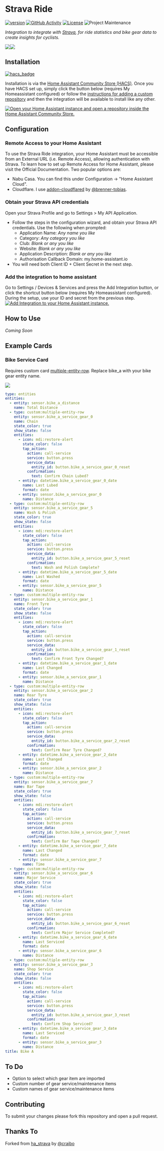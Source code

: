 # Strava Ride

[![version](https://img.shields.io/github/manifest-json/v/tonymyatt/strava_ride?filename=custom_components%2Fstrava_ride%2Fmanifest.json&label=latest&color=slateblue)](https://github.com/tonymyatt/strava_ride/releases/latest)
[![GitHub Activity][commits-shield]][commits]
[![License][license-shield]](LICENSE)
![Project Maintenance][maintenance-shield]

_Integration to integrate with [Strava][strava_ride], for ride statistics and bike gear data to create insights for cyclists._

<img src="https://raw.githubusercontent.com/tonymyatt/strava_ride/main/image/statistics-sensors.PNG"><img src="https://raw.githubusercontent.com/tonymyatt/strava_ride/main/image/gear-sensors.PNG">

## Installation

[![hacs_badge](https://img.shields.io/badge/HACS-Custom-orange.svg)](https://github.com/hacs/integration)

Installation is via the [Home Assistant Community Store (HACS)](https://hacs.xyz/). Once you have HACS set up, simply click the button below (requires My Homeassistant configured) or follow the [instructions for adding a custom
repository](https://hacs.xyz/docs/faq/custom_repositories) and then the integration will be available to install like any other.

[![Open your Home Assistant instance and open a repository inside the Home Assistant Community Store.](https://my.home-assistant.io/badges/hacs_repository.svg)](https://my.home-assistant.io/redirect/hacs_repository/?owner=tonymyatt&repository=strava_ride&category=integration)

## Configuration

### Remote Access to your Home Assistant
To use the Strava Ride integration, your Home Assistant must be accessible from an External URL (i.e. Remote Access), allowing authentication with Strava. To learn how to set up Remote Access for Home Assistant, please visit the Official Documentation. Two popular options are: 
- Nabu Casa. You can find this under Configuration -> "Home Assistant Cloud".
- Cloudflare. I use [addon-cloudflared](https://github.com/brenner-tobias/addon-cloudflared) by [@brenner-tobias](https://github.com/brenner-tobias).

### Obtain your Strava API credentials
Open your Strava Profile and go to Settings > My API Application.
- Follow the steps in the configuration wizard, and obtain your Strava API credentials. Use the following when prompted:
  - Application Name: *Any name you like*
  - Category: *Any category you like*
  - Club: *Blank or any you like*
  - Website: *Blank or any you like*
  - Application Description: *Blank or any you like*
  - Authorisation Callback Domain: my.home-assistant.io
- You will need both Client ID + Client Secret in the next step.

### Add the integration to home assistant
Go to Settings / Devices & Services and press the Add Integration button, or click the shortcut button below (requires My Homeassistant configured).
During the setup, use your ID and secret from the previous step.
[![Add Integration to your Home Assistant
instance.](https://my.home-assistant.io/badges/config_flow_start.svg)](https://my.home-assistant.io/redirect/config_flow_start/?domain=strava_ride)

## How to Use

*Coming Soon*

## Example Cards

### Bike Service Card
Requires custom card [multiple-entity-row](https://github.com/benct/lovelace-multiple-entity-row). Replace bike_a with your bike gear entity name.

<img src="https://raw.githubusercontent.com/tonymyatt/strava_ride/main/image/gear-bike-example.PNG">

```yaml
type: entities
entities:
  - entity: sensor.bike_a_distance
    name: Total Distance
  - type: custom:multiple-entity-row
    entity: sensor.bike_a_service_gear_0
    name: Chain
    state_color: true
    show_state: false
    entities:
      - icon: mdi:restore-alert
        state_color: false
        tap_action:
          action: call-service
          service: button.press
          service_data:
            entity_id: button.bike_a_service_gear_0_reset
          confirmation:
            text: Confirm Chain Lubed?
      - entity: datetime.bike_a_service_gear_0_date
        name: Last Lubed
        format: date
      - entity: sensor.bike_a_service_gear_0
        name: Distance
  - type: custom:multiple-entity-row
    entity: sensor.bike_a_service_gear_5
    name: Wash & Polish
    state_color: true
    show_state: false
    entities:
      - icon: mdi:restore-alert
        state_color: false
        tap_action:
          action: call-service
          service: button.press
          service_data:
            entity_id: button.bike_a_service_gear_5_reset
          confirmation:
            text: Wash and Polish Complete?
      - entity: datetime.bike_a_service_gear_5_date
        name: Last Washed
        format: date
      - entity: sensor.bike_a_service_gear_5
        name: Distance
  - type: custom:multiple-entity-row
    entity: sensor.bike_a_service_gear_1
    name: Front Tyre
    state_color: true
    show_state: false
    entities:
      - icon: mdi:restore-alert
        state_color: false
        tap_action:
          action: call-service
          service: button.press
          service_data:
            entity_id: button.bike_a_service_gear_1_reset
          confirmation:
            text: Confirm Front Tyre Changed?
      - entity: datetime.bike_a_service_gear_1_date
        name: Last Changed
        format: date
      - entity: sensor.bike_a_service_gear_1
        name: Distance
  - type: custom:multiple-entity-row
    entity: sensor.bike_a_service_gear_2
    name: Rear Tyre
    state_color: true
    show_state: false
    entities:
      - icon: mdi:restore-alert
        state_color: false
        tap_action:
          action: call-service
          service: button.press
          service_data:
            entity_id: button.bike_a_service_gear_2_reset
          confirmation:
            text: Confirm Rear Tyre Changed?
      - entity: datetime.bike_a_service_gear_2_date
        name: Last Changed
        format: date
      - entity: sensor.bike_a_service_gear_2
        name: Distance
  - type: custom:multiple-entity-row
    entity: sensor.bike_a_service_gear_7
    name: Bar Tape
    state_color: true
    show_state: false
    entities:
      - icon: mdi:restore-alert
        state_color: false
        tap_action:
          action: call-service
          service: button.press
          service_data:
            entity_id: button.bike_a_service_gear_7_reset
          confirmation:
            text: Confirm Bar Tape Changed?
      - entity: datetime.bike_a_service_gear_7_date
        name: Last Changed
        format: date
      - entity: sensor.bike_a_service_gear_7
        name: Time
  - type: custom:multiple-entity-row
    entity: sensor.bike_a_service_gear_6
    name: Major Service
    state_color: true
    show_state: false
    entities:
      - icon: mdi:restore-alert
        state_color: false
        tap_action:
          action: call-service
          service: button.press
          service_data:
            entity_id: button.bike_a_service_gear_6_reset
          confirmation:
            text: Confirm Major Service Completed?
      - entity: datetime.bike_a_service_gear_6_date
        name: Last Serviced
        format: date
      - entity: sensor.bike_a_service_gear_6
        name: Distance
  - type: custom:multiple-entity-row
    entity: sensor.bike_a_service_gear_3
    name: Shop Service
    state_color: true
    show_state: false
    entities:
      - icon: mdi:restore-alert
        state_color: false
        tap_action:
          action: call-service
          service: button.press
          service_data:
            entity_id: button.bike_a_service_gear_3_reset
          confirmation:
            text: Confirm Shop Serviced?
      - entity: datetime.bike_a_service_gear_3_date
        name: Last Serviced
        format: date
      - entity: sensor.bike_a_service_gear_3
        name: Distance
title: Bike A

```

## To Do

- Option to select which gear item are imported
- Custom number of gear service/maintenance items
- Custom names of gear service/maintenance items

## Contributing

To submit your changes please fork this repository and open a pull request. 

## Thanks To

Forked from [ha_strava](https://github.com/craibo/ha_strava) by [@craibo](https://github.com/craibo)

[strava_ride]: https://www.strava.com/login
[commits-shield]: https://img.shields.io/github/commit-activity/y/tonymyatt/strava_ride.svg?plastic
[commits]: https://github.com/tonymyatt/strava_ride/commits/main
[license-shield]: https://img.shields.io/github/license/tonymyatt/strava_ride.svg?plastic
[maintenance-shield]: https://img.shields.io/badge/maintainer-tonymyatt-blue.svg?plastic
